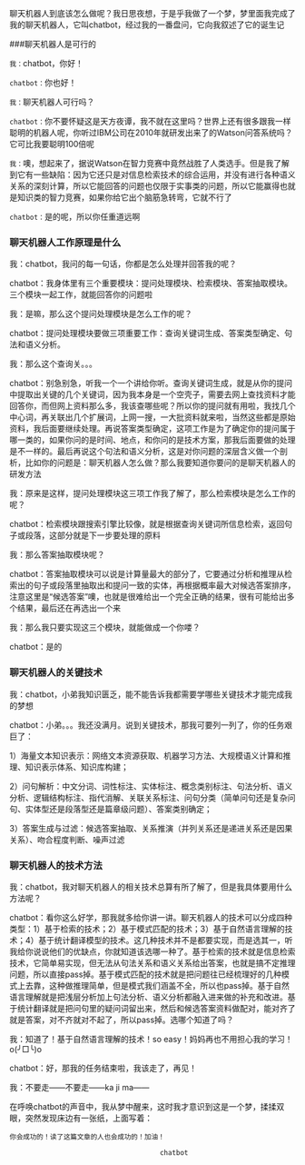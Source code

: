 聊天机器人到底该怎么做呢？我日思夜想，于是乎我做了一个梦，梦里面我完成了我的聊天机器人，它叫chatbot，经过我的一番盘问，它向我叙述了它的诞生记 

###聊天机器人是可行的

`我：`chatbot，你好！

`chatbot：`你也好！

`我：`聊天机器人可行吗？

`chatbot：`你不要怀疑这是天方夜谭，我不就在这里吗？世界上还有很多跟我一样聪明的机器人呢，你听过IBM公司在2010年就研发出来了的Watson问答系统吗？它可比我要聪明100倍呢

`我：`噢，想起来了，据说Watson在智力竞赛中竟然战胜了人类选手。但是我了解到它有一些缺陷：因为它还只是对信息检索技术的综合运用，并没有进行各种语义关系的深刻计算，所以它能回答的问题也仅限于实事类的问题，所以它能赢得也就是知识类的智力竞赛，如果你给它出个脑筋急转弯，它就不行了

`chatbot：`是的呢，所以你任重道远啊

### 聊天机器人工作原理是什么

我：chatbot，我问的每一句话，你都是怎么处理并回答我的呢？

chatbot：我身体里有三个重要模块：提问处理模块、检索模块、答案抽取模块。三个模块一起工作，就能回答你的问题啦

我：是嘛，那么这个提问处理模块是怎么工作的呢？

chatbot：提问处理模块要做三项重要工作：查询关键词生成、答案类型确定、句法和语义分析。

我：那么这个查询关。。。

chatbot：别急别急，听我一个一个讲给你听。查询关键词生成，就是从你的提问中提取出关键的几个关键词，因为我本身是一个空壳子，需要去网上查找资料才能回答你，而但网上资料那么多，我该查哪些呢？所以你的提问就有用啦，我找几个中心词，再关联出几个扩展词，上网一搜，一大批资料就来啦，当然这些都是原始资料，我后面要继续处理。再说答案类型确定，这项工作是为了确定你的提问属于哪一类的，如果你问的是时间、地点，和你问的是技术方案，那我后面要做的处理是不一样的。最后再说这个句法和语义分析，这是对你问题的深层含义做一个剖析，比如你的问题是：聊天机器人怎么做？那么我要知道你要问的是聊天机器人的研发方法

我：原来是这样，提问处理模块这三项工作我了解了，那么检索模块是怎么工作的呢？

chatbot：检索模块跟搜索引擎比较像，就是根据查询关键词所信息检索，返回句子或段落，这部分就是下一步要处理的原料

我：那么答案抽取模块呢？

chatbot：答案抽取模块可以说是计算量最大的部分了，它要通过分析和推理从检索出的句子或段落里抽取出和提问一致的实体，再根据概率最大对候选答案排序，注意这里是“候选答案”噢，也就是很难给出一个完全正确的结果，很有可能给出多个结果，最后还在再选出一个来

我：那么我只要实现这三个模块，就能做成一个你喽？

chatbot：是的



### 聊天机器人的关键技术

我：chatbot，小弟我知识匮乏，能不能告诉我都需要学哪些关键技术才能完成我的梦想

chatbot：小弟。。。我还没满月。说到关键技术，那我可要列一列了，你的任务艰巨了：

1）海量文本知识表示：网络文本资源获取、机器学习方法、大规模语义计算和推理、知识表示体系、知识库构建；

2）问句解析：中文分词、词性标注、实体标注、概念类别标注、句法分析、语义分析、逻辑结构标注、指代消解、关联关系标注、问句分类（简单问句还是复杂问句、实体型还是段落型还是篇章级问题）、答案类别确定；

3）答案生成与过滤：候选答案抽取、关系推演（并列关系还是递进关系还是因果关系）、吻合程度判断、噪声过滤

 

### 聊天机器人的技术方法

我：chatbot，我对聊天机器人的相关技术总算有所了解了，但是我具体要用什么方法呢？

chatbot：看你这么好学，那我就多给你讲一讲。聊天机器人的技术可以分成四种类型：1）基于检索的技术；2）基于模式匹配的技术；3）基于自然语言理解的技术；4）基于统计翻译模型的技术。这几种技术并不是都要实现，而是选其一，听我给你说说他们的优缺点，你就知道该选哪一种了。基于检索的技术就是信息检索技术，它简单易实现，但无法从句法关系和语义关系给出答案，也就是搞不定推理问题，所以直接pass掉。基于模式匹配的技术就是把问题往已经梳理好的几种模式上去靠，这种做推理简单，但是模式我们涵盖不全，所以也pass掉。基于自然语言理解就是把浅层分析加上句法分析、语义分析都融入进来做的补充和改进。基于统计翻译就是把问句里的疑问词留出来，然后和候选答案资料做配对，能对齐了就是答案，对不齐就对不起了，所以pass掉。选哪个知道了吗？

我：知道了！基于自然语言理解的技术！so easy！妈妈再也不用担心我的学习！o(╯□╰)o

chatbot：好，那我的任务结束啦，我该走了，再见！

我：不要走——不要走——ka ji ma——

 

在呼唤chatbot的声音中，我从梦中醒来，这时我才意识到这是一个梦，揉揉双眼，突然发现床边有一张纸，上面写着：

```
你会成功的！读了这篇文章的人也会成功的！加油！

                                     chatbot
```